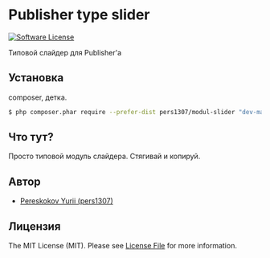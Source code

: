 # Publisher type slider

[![Software License](https://img.shields.io/badge/license-MIT-brightgreen.svg?style=flat-square)](LICENSE.md)

Типовой слайдер для Publisher'а

## Установка

composer, детка.

``` bash
$ php composer.phar require --prefer-dist pers1307/modul-slider "dev-master"
```

## Что тут?

Просто типовой модуль слайдера.
Стягивай и копируй.

## Автор

- [Pereskokov Yurii (pers1307)](https://github.com/pers1307)

## Лицензия

The MIT License (MIT). Please see [License File](LICENSE.md) for more information.

